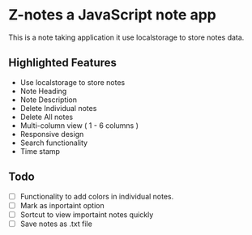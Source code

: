 # Z-notes a JavaScript note app

This is a note taking application it use localstorage to store notes data.

## Highlighted Features

* Use localstorage to store notes
* Note Heading
* Note Description
* Delete Individual notes
* Delete All notes
* Multi-column view ( 1 - 6 columns )
* Responsive design
* Search functionality
* Time stamp

## Todo

* [ ]  Functionality to add colors in individual notes.
* [ ]  Mark as inportaint option
* [ ]  Sortcut to view importaint notes quickly
* [ ]  Save notes as .txt file

